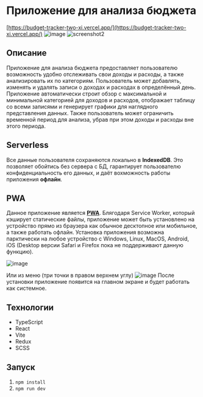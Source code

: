 # Приложение для анализа бюджета
[https://budget-tracker-two-xi.vercel.app/](https://budget-tracker-two-xi.vercel.app/)
![image](https://github.com/shrimpwhat/budget-tracker/assets/49585211/6673873b-dcb7-48ae-9d5b-c7af3ca18069)
![screenshot2](https://github.com/shrimpwhat/budget-tracker/assets/49585211/4b413cce-dde1-4e9e-8a7c-c108366da14e)

## Описание

Приложение для анализа бюджета предоставляет пользователю возможность удобно отслеживать свои доходы и расходы, а также анализировать их по категориям. Пользователь может добавлять, изменять и удалять записи о доходах и расходах в определённый день. Приложение автоматически строит обзор с максимальной и минимальной категорией для доходов и расходов, отображает таблицу со всеми записями и генерирует графики для наглядного представления данных. Также пользователь может ограничить временной период для анализа, убрав при этом доходы и расходы вне этого периода.

## Serverless

Все данные пользователя сохраняются локально в **IndexedDB**. Это позволяет обойтись без сервера с БД, гарантирует пользователю конфиденциальность его данных, и даёт вохможность работы приложения **офлайн**.

## PWA

Данное приложение является [**PWA**](https://web.dev/explore/progressive-web-apps). Блягодаря Service Worker, который кэширует статические файлы, приложение может быть установлено на устройство прямо из браузера как обычное десктопное или мобильное, а также работать офлайн. Установка приложения возможна парктически на любое устройство с Windows, Linux, MacOS, Android, iOS (Desktop версии Safari и Firefox пока не поддерживают данную функцию).

![image](https://github.com/shrimpwhat/budget-tracker/assets/49585211/e0daa1f9-8486-40bc-b8de-7c6ef1b62421)

Или из меню (три точки в правом верхнем углу)
![image](https://github.com/shrimpwhat/budget-tracker/assets/49585211/7107b4c9-3d8c-4980-8664-6a8da7741ad0)
После установки приложение появится на главном экране и будет работать как системное.

## Технологии

- TypeScript
- React
- Vite
- Redux
- SCSS

## Запуск
1. `npm install`
2. `npm run dev`
